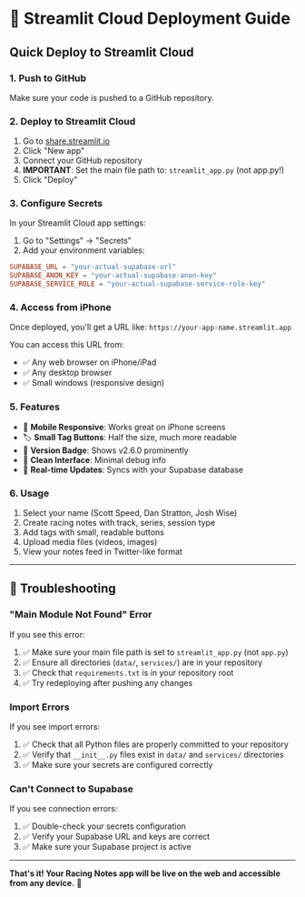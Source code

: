 # 🚀 Streamlit Cloud Deployment Guide

## Quick Deploy to Streamlit Cloud

### 1. **Push to GitHub**
Make sure your code is pushed to a GitHub repository.

### 2. **Deploy to Streamlit Cloud**
1. Go to [share.streamlit.io](https://share.streamlit.io)
2. Click "New app"
3. Connect your GitHub repository
4. **IMPORTANT**: Set the main file path to: `streamlit_app.py` (not app.py!)
5. Click "Deploy"

### 3. **Configure Secrets**
In your Streamlit Cloud app settings:
1. Go to "Settings" → "Secrets"
2. Add your environment variables:

```toml
SUPABASE_URL = "your-actual-supabase-url"
SUPABASE_ANON_KEY = "your-actual-supabase-anon-key"
SUPABASE_SERVICE_ROLE = "your-actual-supabase-service-role-key"
```

### 4. **Access from iPhone**
Once deployed, you'll get a URL like: `https://your-app-name.streamlit.app`

You can access this URL from:
- ✅ Any web browser on iPhone/iPad
- ✅ Any desktop browser
- ✅ Small windows (responsive design)

### 5. **Features**
- 📱 **Mobile Responsive**: Works great on iPhone screens
- 🏷️ **Small Tag Buttons**: Half the size, much more readable
- 🎯 **Version Badge**: Shows v2.6.0 prominently
- 🧹 **Clean Interface**: Minimal debug info
- 🔄 **Real-time Updates**: Syncs with your Supabase database

### 6. **Usage**
1. Select your name (Scott Speed, Dan Stratton, Josh Wise)
2. Create racing notes with track, series, session type
3. Add tags with small, readable buttons
4. Upload media files (videos, images)
5. View your notes feed in Twitter-like format

---

## 🐛 Troubleshooting

### "Main Module Not Found" Error
If you see this error:
1. ✅ Make sure your main file path is set to `streamlit_app.py` (not `app.py`)
2. ✅ Ensure all directories (`data/`, `services/`) are in your repository
3. ✅ Check that `requirements.txt` is in your repository root
4. ✅ Try redeploying after pushing any changes

### Import Errors
If you see import errors:
1. ✅ Check that all Python files are properly committed to your repository
2. ✅ Verify that `__init__.py` files exist in `data/` and `services/` directories
3. ✅ Make sure your secrets are configured correctly

### Can't Connect to Supabase
If you see connection errors:
1. ✅ Double-check your secrets configuration
2. ✅ Verify your Supabase URL and keys are correct
3. ✅ Make sure your Supabase project is active

---

**That's it! Your Racing Notes app will be live on the web and accessible from any device.** 🏁 